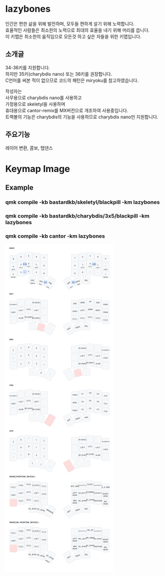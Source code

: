 # lazybones

인간은 편한 삶을 위해 발전하며, 모두들 편하게 살기 위해 노력합니다.  
효율적인 사람들은 최소한의 노력으로 최대의 효율을 내기 위해 머리를 씁니다.  
이 키맵은 최소한의 움직임으로 모든것 하고 싶은 자들을 위한 키맵입니다.

## 소개글

34-36키를 지원합니다.  
하지만 35키(charybdis nano) 또는 36키를 권장합니다.  
C언어를 써본 적이 없으므로 코드의 패턴은 miryoku를 참고하였습니다.

작성자는  
사무용으로 charybdis nano를 사용하고  
가정용으로 skeletyl을 사용하며  
휴대용으로 cantor-remix를 MX버전으로 개조하여 사용중입니다.  
트랙볼의 기능은 charybdis의 기능을 사용하므로 charybdis nano만 지원합니다.  

## 주요기능

레이어 변환, 콤보, 탭댄스

###

# Keymap Image

## Example

### qmk compile -kb bastardkb/skeletyl/blackpill -km lazybones

### qmk compile -kb bastardkb/charybdis/3x5/blackpill -km lazybones

### qmk compile -kb cantor -km lazybones

<!-- ### qmk compile -kb bastardkb/skeletyl/blackpill -km lazybones -e DOUBLE_B=yes -->
<!-- ### qmk compile -kb bastardkb/charybdis/3x5/blackpill -km lazybones -e DOUBLE_B=yes -->

![keymap image](/users/lazybones/docs/freerer2.svg)
